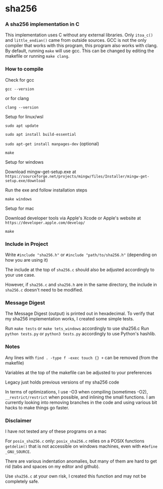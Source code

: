 # sha256

### A sha256 implementation in C

This implementation uses C without any external libraries. Only `itoa_c()` and `little_endian()` came from outside sources. GCC is not the only compiler that works with this program, this program also works with clang. By default, running `make` will use gcc. This can be changed by editing the makefile or running `make clang`.

### How to compile

Check for gcc

`gcc --version`

or for clang

`clang --version`


Setup for linux/wsl

`sudo apt update`

`sudo apt install build-essential`

`sudo apt-get install manpages-dev` (optional)

`make`


Setup for windows

Download mingw-get-setup.exe at `https://sourceforge.net/projects/mingw/files/Installer/mingw-get-setup.exe/download`

Run the exe and follow installation steps

`make windows`


Setup for mac

Download developer tools via Apple's Xcode or Apple's website at `https://developer.apple.com/develop/`

`make`

### Include in Project

Write `#include "sha256.h"` or `#include "path/to/sha256.h"` (depending on how you are using it)

The include at the top of `sha256.c` should also be adjusted accordingly to your use case.

However, if `sha256.c` and `sha256.h` are in the same directory, the include in `sha256.c` doesn't need to be modified.

### Message Digest

The Message Digest (output) is printed out in hexadecimal. To verify that my sha256 implementation works, I created some simple tests.

Run `make tests` or `make tets_windows` accordingly to use sha256.c
Run `python tests.py` or `python3 tests.py` accordingly to use Python's hashlib.

### Notes

Any lines with `find . -type f -exec touch {} +` can be removed (from the makefile)

Variables at the top of the makefile can be adjusted to your preferences

Legacy just holds previous versions of my sha256 code

In terms of optimizations, I use -O3 when compiling (sometimes -O2), `__restrict/restrict` when possible, and inlining the small functions. I am currently looking into removing branches in the code and using various bit hacks to make things go faster.

### Disclaimer

I have not tested any of these programs on a mac

For `posix_sha256.c` only:
    `posix_sha256.c` relies on a POSIX functions `getdelim()` that is not accessible on windows machines, even with `#define _GNU_SOURCE`. 

There are various indentation anomalies, but many of them are hard to get rid (tabs and spaces on my editor and github).

Use `sha256.c` at your own risk, I created this function and may not be completely safe.
